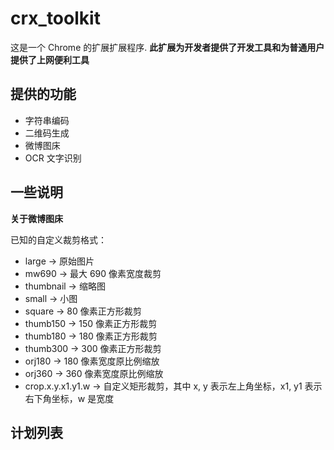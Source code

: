 # crx_toolkit
这是一个 Chrome 的扩展扩展程序. 
**此扩展为开发者提供了开发工具和为普通用户提供了上网便利工具**



## 提供的功能

* 字符串编码
* 二维码生成
* 微博图床
* OCR 文字识别



## 一些说明

**关于微博图床**

已知的自定义裁剪格式：

* large -> 原始图片
* mw690 -> 最大 690 像素宽度裁剪
* thumbnail -> 缩略图
* small -> 小图
* square -> 80 像素正方形裁剪
* thumb150 -> 150 像素正方形裁剪
* thumb180 -> 180 像素正方形裁剪
* thumb300 -> 300 像素正方形裁剪
* orj180 -> 180 像素宽度原比例缩放
* orj360 -> 360 像素宽度原比例缩放
* crop.x.y.x1.y1.w -> 自定义矩形裁剪，其中 x, y 表示左上角坐标，x1, y1 表示右下角坐标，w 是宽度



## 计划列表

